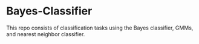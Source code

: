 # Bayes-Classifier

This repo consists of classification tasks using the Bayes classifier, GMMs, and nearest neighbor classifier.
